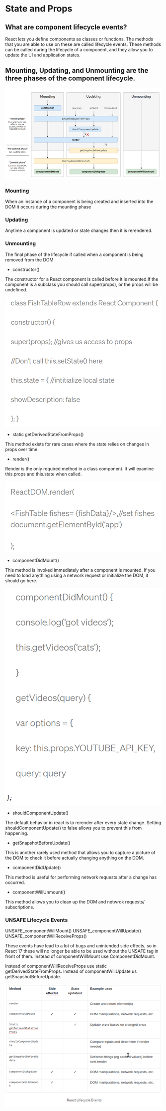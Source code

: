 # State and Props

## What are component lifecycle events?

React lets you define components as classes or functions. The methods that you are able to use on these are called lifecycle events. These methods can be called during the lifecycle of a component, and they allow you to update the UI and application states.

## Mounting, Updating, and Unmounting are the three phases of the component lifecycle.

![lifecycle](img/301-class02-lifecycle.png)

### Mounting

When an instance of a component is being created and inserted into the DOM it occurs during the mounting phase

### Updating

Anytime a component is updated or state changes then it is rerendered.

### Unmounting

The final phase of the lifecycle if called when a component is being removed from the DOM.

* constructor()

The constructor for a React component is called before it is mounted.If the component is a subclass you should call super(props), or the props will be undefined.

![example](img/301-class02-example.png)

* static getDerivedStateFromProps()

This method exists for rare cases where the state relies on changes in props over time.

* render()

Render is the only required method in a class component. It will examine this.props and this.state when called.

![example](img/301-class02-render.png)

* componentDidMount()

This method is invoked immediately after a component is mounted. If you need to load anything using a network request or initialize the DOM, it should go here.

![example](img/301-class02-mount.png)

* shouldComponentUpdate()

The default behavior in react is to rerender after every state change. Setting shouldComponentUpdate() to false allows you to prevent this from happening.

* getSnapshotBeforeUpdate()

This is another rarely used method that allows you to capture a picture of the DOM to check it before actually changing anything on the DOM.

* componentDidUpdate()

This method is useful for performing network requests after a change has occurred.

* componentWillUnmount()

This method allows you to clean up the DOM and netwrok requests/ subscriptions.

### UNSAFE Lifecycle Events

UNSAFE_componentWillMount()
UNSAFE_componentWillUpdate()
UNSAFE_componentWillReceiveProps()

These events have lead to a lot of bugs and unintended side effects, so in React 17 these will no longer be able to be used without the UNSAFE tag in front of them. Instead of componentWillMount use ComponentDidMount.

Instead of componentWillReceiveProps use static getDerivedStateFromProps.
Instead of componentWillUpdate us getSnapshotBeforeUpdate.

![example](img/301-class02-overall.png)
